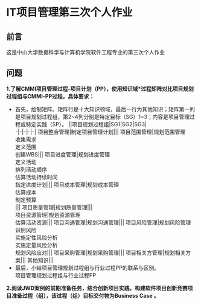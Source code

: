 # IT项目管理第三次个人作业

## 前言
这是中山大学数据科学与计算机学院软件工程专业的第三次个人作业

## 问题  
**1.了解CMMI项目管理过程-项目计划（PP），使用知识域*过程矩阵对比项目规划过程组与CMMI-PP过程，具体要求：**
* 首先，绘制矩阵。矩阵行是十大知识领域，最后一行为其他知识；矩阵第一列是项目规划过程组，第2~4列分别是特定目标（SG）1~3；内容是项目管理过程或特定实践（SP）。
  ||项目规划过程组|SG1|SG2|SG3|  
  -|-|-|-|-|
  项目整合管理|制定项目管理计划|||
  项目范围管理|规划范围管理<br>收集需求<br>定义范围<br>创建WBS|||
  项目进度管理|规划进度管理<br>定义活动<br>排列活动顺序<br>估算活动持续时间<br>指定进度计划|||
  项目成本管理|规划成本管理<br>估算成本<br>制定预算<br>|||
  项目质量管理|规划质量管理|||  
  项目资源管理|规划资源管理<br>估算活动资源|||
  项目沟通管理|规划沟通管理|||
  项目风险管理|规划风险管理<br>识别风险<br>实施定性风险分析<br>实施定量风险分析<br>规划风险应对|||
  项目采购管理|规划采购管理|||
  项目相关方管理|规划相关方案|||
  其他知识|||
* 最后，小结项目管理规划过程组与行业过程PP的联系与区别。   
    项目管理规划过程组与行业过程PP

**2.阅读JWD案例的前期准备任务，结合创新项目实践，构建软件项目创新竞赛项目准备过程（组），该过程（组）目标交付物为Business Case 。**